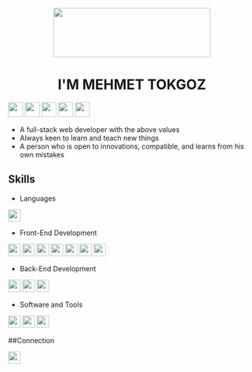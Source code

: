 <p align="center"> 
  <img width = "320" height= "100" src="https://user-images.githubusercontent.com/108399783/227622767-1ea02ce9-d0bb-4b88-921e-19c9fc7abcd0.gif"/></p>
  
<h1 align = "center">I'M MEHMET TOKGOZ
</h1>

<p align="left"> <img height="30" src="https://img.shields.io/badge/-RESPECTFUL-red"> <img height="30" src="https://img.shields.io/badge/-HONEST-red"> <img height="30" src="https://img.shields.io/badge/-FAIR-red">  <img height="30" src="https://img.shields.io/badge/-HELPFUL-red"> <img height="30" src="https://img.shields.io/badge/-HARDWORKING-red">
  
  - A full-stack web developer with the above values
  - Always keen to learn and teach new things
  - A person who is open to innovations, compatible, and learns from his own mistakes
  
## Skills
  
  - Languages
  <p align="left"> <img height="25" src="https://img.shields.io/badge/-PYTHON-blue">
    
  - Front-End Development  
    
  <p align="left"> <img height="25" src="https://img.shields.io/badge/-REACT-blue">  <img height="25" src="https://img.shields.io/badge/-JAVASCRIPT-yellow">  <img height="25" src="https://img.shields.io/badge/-MUI-red"> <img height="25" src="https://img.shields.io/badge/-BOOTSTRAP-blueviolet"> <img height="25" src="https://img.shields.io/badge/-SASS-ff69b4"> <img height="25" src="https://img.shields.io/badge/-CSS-informatianal"> <img height="25" src="https://img.shields.io/badge/-HTML-orange">
    
  - Back-End Development
    
<p align="left"> <img height="25" src="https://img.shields.io/badge/-MONGO%20DB-brightgreen">  <img height="25" src="https://img.shields.io/badge/-EXPRESS-black">   <img height="25" src="https://img.shields.io/badge/-NODE.JS-green">  
  
 - Software and Tools

  <p align="left"> <img height="25" src="https://img.shields.io/badge/-GIT-orange">  <img height="25" src="https://img.shields.io/badge/-GITHUB-black">  <img height="25" src="https://img.shields.io/badge/-VS CODE-blue">
  
 
##Connection

[ <img height="25" src= "https://user-images.githubusercontent.com/108399783/227911010-b25e3ec8-e849-41c9-9cc0-15a474cf76cc.svg">](https://www.linkedin.com/in/mehmet-tokg%C3%B6z-a2a11519a/)

 

